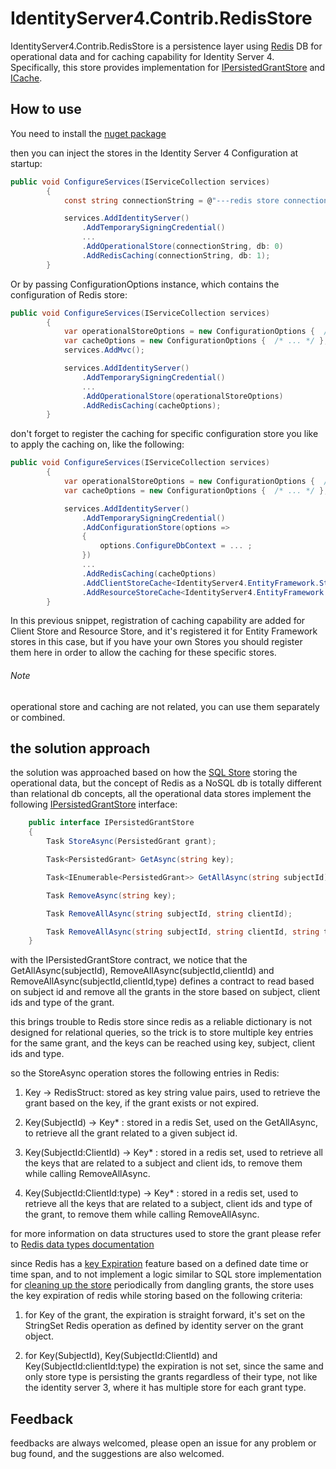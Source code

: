 

# IdentityServer4.Contrib.RedisStore

IdentityServer4.Contrib.RedisStore is a persistence layer using [Redis](https://redis.io) DB for operational data and for caching capability for Identity Server 4. Specifically, this store provides implementation for [IPersistedGrantStore](http://docs.identityserver.io/en/release/topics/deployment.html#operational-data) and [ICache<T>](http://docs.identityserver.io/en/release/topics/startup.html#caching).


## How to use

You need to install the [nuget package](https://www.nuget.org/packages/IdentityServer4.Contrib.RedisStore)

then you can inject the stores in the Identity Server 4 Configuration at startup:

```csharp
public void ConfigureServices(IServiceCollection services)
        {
            const string connectionString = @"---redis store connection string---";

            services.AddIdentityServer()
                .AddTemporarySigningCredential()
                ...
                .AddOperationalStore(connectionString, db: 0)
                .AddRedisCaching(connectionString, db: 1);
        }
```

Or by passing ConfigurationOptions instance, which contains the configuration of Redis store:

```csharp
public void ConfigureServices(IServiceCollection services)
        {
            var operationalStoreOptions = new ConfigurationOptions {  /* ... */ };
            var cacheOptions = new ConfigurationOptions {  /* ... */ };
            services.AddMvc();

            services.AddIdentityServer()
                .AddTemporarySigningCredential()
                ...
                .AddOperationalStore(operationalStoreOptions)
                .AddRedisCaching(cacheOptions);
        }
```

don't forget to register the caching for specific configuration store you like to apply the caching on, like the following:

```csharp
public void ConfigureServices(IServiceCollection services)
        {
            var operationalStoreOptions = new ConfigurationOptions {  /* ... */ };
            var cacheOptions = new ConfigurationOptions {  /* ... */ };

            services.AddIdentityServer()
                .AddTemporarySigningCredential()
                .AddConfigurationStore(options =>
            	{
                	options.ConfigureDbContext = ... ;
            	})
                ...
                .AddRedisCaching(cacheOptions)
                .AddClientStoreCache<IdentityServer4.EntityFramework.Stores.ClientStore>()
            	.AddResourceStoreCache<IdentityServer4.EntityFramework.Stores.ResourceStore>();
        }

```

In this previous snippet, registration of caching capability are added for Client Store and Resource Store, and it's registered it for Entity Framework stores in this case, but if you have your own Stores you should register them here in order to allow the caching for these specific stores.  

###### Note

operational store and caching are not related, you can use them separately or combined.

## the solution approach

the solution was approached based on how the [SQL Store](https://github.com/IdentityServer/IdentityServer4.EntityFramework) storing the operational data, but the concept of Redis as a NoSQL db is totally different than relational db concepts, all the operational data stores implement the following [IPersistedGrantStore](https://github.com/IdentityServer/IdentityServer4/blob/dev/src/IdentityServer4/Stores/IPersistedGrantStore.cs) interface:

```csharp
    public interface IPersistedGrantStore
    {
        Task StoreAsync(PersistedGrant grant);

        Task<PersistedGrant> GetAsync(string key);

        Task<IEnumerable<PersistedGrant>> GetAllAsync(string subjectId);

        Task RemoveAsync(string key);

        Task RemoveAllAsync(string subjectId, string clientId);

        Task RemoveAllAsync(string subjectId, string clientId, string type);
    }
```

with the IPersistedGrantStore contract, we notice that the GetAllAsync(subjectId), RemoveAllAsync(subjectId,clientId) and RemoveAllAsync(subjectId,clientId,type) defines a contract to read based on subject id and remove all the grants in the store based on subject, client ids and type of the grant.

this brings trouble to Redis store since redis as a reliable dictionary is not designed for relational queries, so the trick is to store multiple key entries for the same grant, and the keys can be reached using key, subject, client ids and type.

so the StoreAsync operation stores the following entries in Redis:

1. Key -> RedisStruct: stored as key string value pairs, used to retrieve the grant based on the key, if the grant exists or not expired.

1. Key(SubjectId) -> Key* : stored in a redis Set, used on the GetAllAsync, to retrieve all the grant related to a given subject id.

1. Key(SubjectId:ClientId) -> Key* : stored in a redis set, used to retrieve all the keys that are related to a subject and client ids, to remove them while calling RemoveAllAsync.

1. Key(SubjectId:ClientId:type) -> Key* : stored in a redis set, used to retrieve all the keys that are related to a subject, client ids and type of the grant, to remove them while calling RemoveAllAsync.

for more information on data structures used to store the grant please refer to [Redis data types documentation](https://redis.io/topics/data-types)

since Redis has a [key Expiration](https://redis.io/commands/expire) feature based on a defined date time or time span, and to not implement a logic similar to SQL store implementation for [cleaning up the store](http://docs.identityserver.io/en/release/quickstarts/8_entity_framework.html) periodically from dangling grants, the store uses the key expiration of redis while storing based on the following criteria:

1. for Key of the grant, the expiration is straight forward, it's set on the StringSet Redis operation as defined by identity server on the grant object.

1. for Key(SubjectId), Key(SubjectId:ClientId) and Key(SubjectId:clientId:type) the expiration is not set, since the same and only store type is persisting the grants regardless of their type, not like the identity server 3, where it has multiple store for each grant type.

## Feedback

feedbacks are always welcomed, please open an issue for any problem or bug found, and the suggestions are also welcomed.



